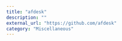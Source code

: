```yaml
---
title: "afdesk"
description: ""
external_url: "https://github.com/afdesk"
category: "Miscellaneous"
---
```

